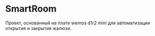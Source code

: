 # SmartRoom
Проект, основанный на плате wemos d1r2 mini для автоматизации открытия и закрытия жалюзи.
